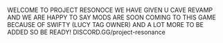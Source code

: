 WELCOME TO PROJECT RESONOCE WE HAVE GIVEN U CAVE REVAMP AND WE ARE HAPPY TO SAY MODS ARE SOON COMING TO THIS GAME BECAUSE OF SWIFTY (LUCY TAG OWNER) AND A LOT MORE TO BE ADDED SO BE READY!
DISCORD.GG/project-resonance
